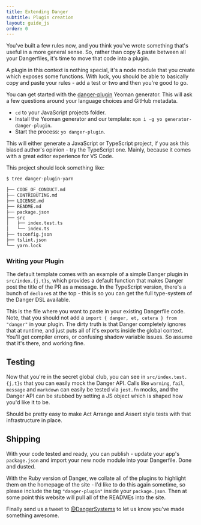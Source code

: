 ```yaml
---
title: Extending Danger
subtitle: Plugin creation
layout: guide_js
order: 0
---
```


You've built a few rules now, and you think you've wrote something that's useful in a more general sense. So, rather than copy & paste between all your Dangerfiles, it's time to move that code into a plugin.

A plugin in this context is nothing special, it's a node module that you create which exposes some functions. With luck, you should be able to basically copy and paste your rules - add a test or two and then you're good to go.

You can get started with the [danger-plugin](https://github.com/danger/generator-danger-plugin/) Yeoman generator. This will ask a few questions around your language choices and GitHub metadata.

-   `cd` to your JavaScript projects folder.
-   Install the Yeoman generator and our template: `npm i -g yo generator-danger-plugin`.
-   Start the process: `yo danger-plugin`.

This will either generate a JavaScript or TypeScript project, if you ask this biased author's opinion - try the TypeScript one. Mainly, because it comes with a great editor experience for VS Code. 

This project should look something like:

```sh
$ tree danger-plugin-yarn

├── CODE_OF_CONDUCT.md
├── CONTRIBUTING.md
├── LICENSE.md
├── README.md
├── package.json
├── src
│   ├── index.test.ts
│   └── index.ts
├── tsconfig.json
├── tslint.json
└── yarn.lock
```

### Writing your Plugin

The default template comes with an example of a simple Danger plugin in `src/index.{j,t}s`, which provides a default function that makes Danger post the title of the PR as a message. In the TypeScript version, there's a bunch of `declare`s at the top - this is so you can get the full type-system of the Danger DSL available.

This is the file where you want to paste in your existing Dangerfile code. Note, that you should not add a `import { danger, et, cetera } from "danger"` in your plugin. The dirty truth is that Danger completely ignores that at runtime, and just puts all of it's exports inside the global context. You'll get compiler errors, or confusing shadow variable issues. So assume that it's there, and working fine.

## Testing

Now that you're in the secret global club, you can see in `src/index.test.{j,t}s` that you can easily mock the Danger API. Calls like `warning`, `fail`, `message` and `markdown` can easily be tested via `jest.fn` mocks, and the Danger API can be stubbed by setting a JS object which is shaped how you'd like it to be. 

Should be pretty easy to make Act Arrange and Assert style tests with that infrastructure in place.

## Shipping

With your code tested and ready, you can publish - update your app's `package.json` and import your new node module into your Dangerfile. Done and dusted.

With the Ruby version of Danger, we collate all of the plugins to highlight them on the homepage of the site - I'd like to do this again sometime, so please include the tag `"danger-plugin"` inside your `package.json`. Then at some point this website will pull all of the READMEs into the site.

Finally send us a tweet to [@DangerSystems](https://twitter.com/dangersystems) to let us know you've made something awesome.
